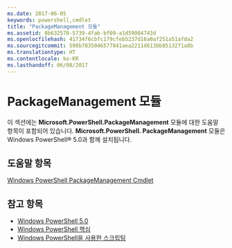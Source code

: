 ```yaml
---
ms.date: 2017-06-05
keywords: powershell,cmdlet
title: "PackageManagement 모듈"
ms.assetid: 8b632570-5739-4fab-bf09-a1d59004743d
ms.openlocfilehash: 41734f6cbfc179cfeb5237d16a0af251a51afda2
ms.sourcegitcommit: 598b7835046577841aea2211d613bb8513271a8b
ms.translationtype: HT
ms.contentlocale: ko-KR
ms.lasthandoff: 06/08/2017
---
```

# <a name="packagemanagement-module"></a>PackageManagement 모듈
이 섹션에는 **Microsoft.PowerShell.PackageManagement** 모듈에 대한 도움말 항목이 포함되어 있습니다. **Microsoft.PowerShell. PackageManagement** 모듈은 Windows PowerShell® 5.0과 함께 설치됩니다.

## <a name="help-topics"></a>도움말 항목
[Windows PowerShell PackageManagement Cmdlet](http://technet.microsoft.com/library/dn890706(v=wps.640).aspx)

## <a name="see-also"></a>참고 항목
- [Windows PowerShell 5.0](Windows-PowerShell-5.0.md)
- [Windows PowerShell 핵심](https://technet.microsoft.com/en-us/library/4b75f1e4-f327-48f3-92ab-bf5435094d41)
- [Windows PowerShell을 사용한 스크립팅](../../getting-started/fundamental/Scripting-with-Windows-PowerShell.md)

